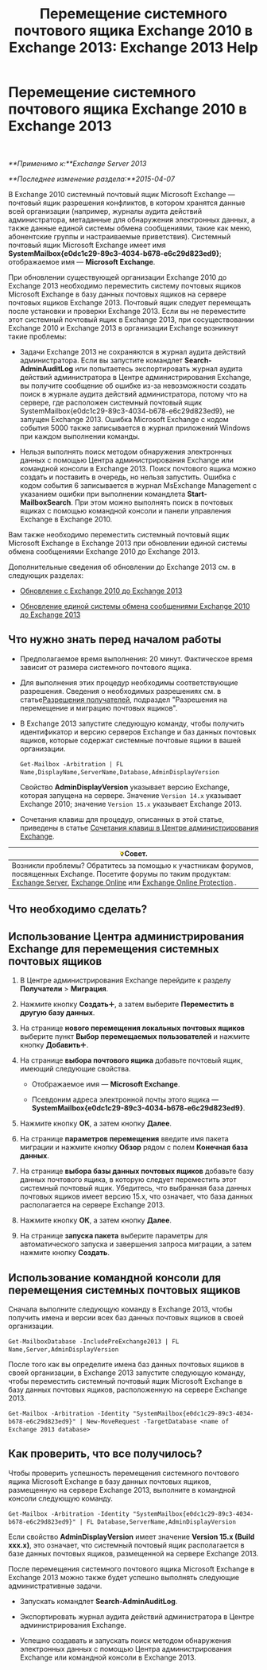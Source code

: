 ﻿---
title: 'Перемещение системного почтового ящика Exchange 2010 в Exchange 2013: Exchange 2013 Help'
TOCTitle: Перемещение системного почтового ящика Exchange 2010 в Exchange 2013
ms:assetid: a3b03c4e-0bc7-41a2-885c-e9cac37566c8
ms:mtpsurl: https://technet.microsoft.com/ru-ru/library/Dn249849(v=EXCHG.150)
ms:contentKeyID: 54913506
ms.date: 04/30/2018
mtps_version: v=EXCHG.150
ms.translationtype: HT
---

# Перемещение системного почтового ящика Exchange 2010 в Exchange 2013

 

_**Применимо к:**Exchange Server 2013_

_**Последнее изменение раздела:**2015-04-07_

В Exchange 2010 системный почтовый ящик Microsoft Exchange — почтовый ящик разрешения конфликтов, в котором хранятся данные всей организации (например, журналы аудита действий администратора, метаданные для обнаружения электронных данных, а также данные единой системы обмена сообщениями, такие как меню, абонентские группы и настраиваемые приветствия). Системный почтовый ящик Microsoft Exchange имеет имя **SystemMailbox{e0dc1c29-89c3-4034-b678-e6c29d823ed9}**; отображаемое имя — **Microsoft Exchange**.

При обновлении существующей организации Exchange 2010 до Exchange 2013 необходимо переместить систему почтовых ящиков Microsoft Exchange в базу данных почтовых ящиков на сервере почтовых ящиков Exchange 2013. Почтовый ящик следует перемещать после установки и проверки Exchange 2013. Если вы не переместите этот системный почтовый ящик в Exchange 2013, при сосуществовании Exchange 2010 и Exchange 2013 в организации Exchange возникнут такие проблемы:

  - Задачи Exchange 2013 не сохраняются в журнал аудита действий администратора. Если вы запустите командлет **Search-AdminAuditLog** или попытаетесь экспортировать журнал аудита действий администратора в Центре администрирования Exchange, вы получите сообщение об ошибке из-за невозможности создать поиск в журнале аудита действий администратора, потому что на сервере, где расположен системный почтовый ящик SystemMailbox{e0dc1c29-89c3-4034-b678-e6c29d823ed9}, не запущен Exchange 2013. Ошибка Microsoft Exchange с кодом события 5000 также записывается в журнал приложений Windows при каждом выполнении команды.

  - Нельзя выполнять поиск методом обнаружения электронных данных с помощью Центра администрирования Exchange или командной консоли в Exchange 2013. Поиск почтового ящика можно создать и поставить в очередь, но нельзя запустить. Ошибка с кодом события 6 записывается в журнал MsExchange Management с указанием ошибки при выполнении командлета **Start-MailboxSearch**. При этом можно выполнять поиск в почтовых ящиках с помощью командной консоли и панели управления Exchange в Exchange 2010.

Вам также необходимо переместить системный почтовый ящик Microsoft Exchange в Exchange 2013 при обновлении единой системы обмена сообщениями Exchange 2010 до Exchange 2013.

Дополнительные сведения об обновлении до Exchange 2013 см. в следующих разделах:

  - [Обновление с Exchange 2010 до Exchange 2013](upgrade-from-exchange-2010-to-exchange-2013-exchange-2013-help.md)

  - [Обновление единой системы обмена сообщениями Exchange 2010 до Exchange 2013](upgrade-exchange-2010-um-to-exchange-2013-um-exchange-2013-help.md)

## Что нужно знать перед началом работы

  - Предполагаемое время выполнения: 20 минут. Фактическое время зависит от размера системного почтового ящика.

  - Для выполнения этих процедур необходимы соответствующие разрешения. Сведения о необходимых разрешениях см. в статье[Разрешения получателей](recipients-permissions-exchange-2013-help.md), подраздел "Разрешения на перемещение и миграцию почтовых ящиков".

  - В Exchange 2013 запустите следующую команду, чтобы получить идентификатор и версию серверов Exchange и баз данных почтовых ящиков, которые содержат системные почтовые ящики в вашей организации.
    
        Get-Mailbox -Arbitration | FL Name,DisplayName,ServerName,Database,AdminDisplayVersion
    
    Свойство **AdminDisplayVersion** указывает версию Exchange, которая запущена на сервере. Значение `Version 14.x` указывает Exchange 2010; значение `Version 15.x` указывает Exchange 2013.

  - Сочетания клавиш для процедур, описанных в этой статье, приведены в статье [Сочетания клавиш в Центре администрирования Exchange](keyboard-shortcuts-in-the-exchange-admin-center-exchange-online-protection-help.md).

<table>
<thead>
<tr class="header">
<th><img src="images/Bb124558.tip(EXCHG.150).gif" title="Совет" alt="Совет" />Совет.</th>
</tr>
</thead>
<tbody>
<tr class="odd">
<td>Возникли проблемы? Обратитесь за помощью к участникам форумов, посвященных Exchange. Посетите форумы по таким продуктам: <a href="https://go.microsoft.com/fwlink/p/?linkid=60612">Exchange Server</a>, <a href="https://go.microsoft.com/fwlink/p/?linkid=267542">Exchange Online</a> или <a href="https://go.microsoft.com/fwlink/p/?linkid=285351">Exchange Online Protection</a>..</td>
</tr>
</tbody>
</table>


## Что необходимо сделать?

## Использование Центра администрирования Exchange для перемещения системных почтовых ящиков

1.  В Центре администрирования Exchange перейдите к разделу **Получатели** \> **Миграция**.

2.  Нажмите кнопку **Создать**![Значок добавления](images/JJ218640.c1e75329-d6d7-4073-a27d-498590bbb558(EXCHG.150).gif "Значок добавления"), а затем выберите **Переместить в другую базу данных**.

3.  На странице **нового перемещения локальных почтовых ящиков** выберите пункт **Выбор перемещаемых пользователей** и нажмите кнопку **Добавить**![Значок добавления](images/JJ218640.c1e75329-d6d7-4073-a27d-498590bbb558(EXCHG.150).gif "Значок добавления").

4.  На странице **выбора почтового ящика** добавьте почтовый ящик, имеющий следующие свойства.
    
      - Отображаемое имя — **Microsoft Exchange**.
    
      - Псевдоним адреса электронной почты этого ящика — **SystemMailbox{e0dc1c29-89c3-4034-b678-e6c29d823ed9}**.

5.  Нажмите кнопку **ОК**, а затем кнопку **Далее**.

6.  На странице **параметров перемещения** введите имя пакета миграции и нажмите кнопку **Обзор** рядом с полем **Конечная база данных**.

7.  На странице **выбора базы данных почтовых ящиков** добавьте базу данных почтового ящика, в которую следует переместить этот системный почтовый ящик. Убедитесь, что выбранная база данных почтовых ящиков имеет версию 15.x, что означает, что база данных располагается на сервере Exchange 2013.

8.  Нажмите кнопку **ОК**, а затем кнопку **Далее**.

9.  На странице **запуска пакета** выберите параметры для автоматического запуска и завершения запроса миграции, а затем нажмите кнопку **Создать**.

## Использование командной консоли для перемещения системных почтовых ящиков

Сначала выполните следующую команду в Exchange 2013, чтобы получить имена и версии всех баз данных почтовых ящиков в своей организации.

    Get-MailboxDatabase -IncludePreExchange2013 | FL Name,Server,AdminDisplayVersion

После того как вы определите имена баз данных почтовых ящиков в своей организации, в Exchange 2013 запустите следующую команду, чтобы переместить системный почтовый ящик Microsoft Exchange в базу данных почтовых ящиков, расположенную на сервере Exchange 2013.

    Get-Mailbox -Arbitration -Identity "SystemMailbox{e0dc1c29-89c3-4034-b678-e6c29d823ed9}" | New-MoveRequest -TargetDatabase <name of Exchange 2013 database>

## Как проверить, что все получилось?

Чтобы проверить успешность перемещения системного почтового ящика Microsoft Exchange в базу данных почтовых ящиков, размещенную на сервере Exchange 2013, выполните в командной консоли следующую команду.

    Get-Mailbox -Arbitration -Identity "SystemMailbox{e0dc1c29-89c3-4034-b678-e6c29d823ed9}" | FL Database,ServerName,AdminDisplayVersion

Если свойство **AdminDisplayVersion** имеет значение **Version 15.x (Build xxx.x)**, это означает, что системный почтовый ящик располагается в базе данных почтовых ящиков, размещенной на сервере Exchange 2013.

После перемещения системного почтового ящика Microsoft Exchange в Exchange 2013 можно также будет успешно выполнять следующие административные задачи.

  - Запускать командлет **Search-AdminAuditLog**.

  - Экспортировать журнал аудита действий администратора в Центре администрирования Exchange.

  - Успешно создавать и запускать поиск методом обнаружения электронных данных с помощью Центра администрирования Exchange или командной консоли в Exchange 2013.


